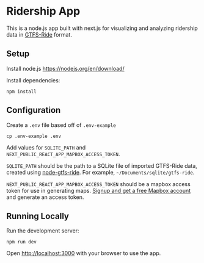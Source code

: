 # Ridership App

This is a node.js app built with next.js for visualizing and analyzing ridership data in [GTFS-Ride](http://gtfs-ride.org) format.

## Setup

Install node.js https://nodejs.org/en/download/

Install dependencies:

    npm install

## Configuration

Create a `.env` file based off of `.env-example`

    cp .env-example .env

Add values for `SQLITE_PATH` and `NEXT_PUBLIC_REACT_APP_MAPBOX_ACCESS_TOKEN`.

`SQLITE_PATH` should be the path to a SQLite file of imported GTFS-Ride data, created using [node-gtfs-ride](https://github.com/ODOT-PTS/node-gtfs-ride).  For example, `~/Documents/sqlite/gtfs-ride`.

`NEXT_PUBLIC_REACT_APP_MAPBOX_ACCESS_TOKEN` should be a mapbox access token for use in generating maps. [Signup and get a free Mapbox account](https://docs.mapbox.com/help/getting-started/access-tokens/) and generate an access token. 

## Running Locally

Run the development server:

    npm run dev

Open [http://localhost:3000](http://localhost:3000) with your browser to use the app.
